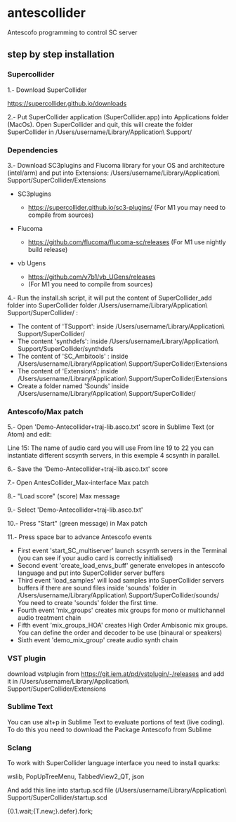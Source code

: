 # antescollider
Antescofo programming to control SC server

## step by step installation

### Supercollider

1.- Download SuperCollider

https://supercollider.github.io/downloads

2.- Put SuperCollider application (SuperCollider.app) into Applications folder (MacOs). Open SuperCollider and quit, this will create the folder SuperCollider in /Users/username/Library/Application\ Support/

### Dependencies

3.- Download SC3plugins and Flucoma library for your OS and architecture (intel/arm) and put into Extensions: /Users/username/Library/Application\ Support/SuperCollider/Extensions

- SC3plugins
    - https://supercollider.github.io/sc3-plugins/
(For M1 you may need to compile from sources)
- Flucoma
    - https://github.com/flucoma/flucoma-sc/releases (For M1 use nightly build release)

- vb Ugens
    - https://github.com/v7b1/vb_UGens/releases
    - (For M1 you need to compile from sources)

4.- Run the install.sh script, it will put the content of SuperCollider_add folder into SuperCollider folder /Users/username/Library/Application\ Support/SuperCollider/ :

* The content of 'TSupport': inside /Users/username/Library/Application\ Support/SuperCollider/ 
* The content 'synthdefs': inside /Users/username/Library/Application\ Support/SuperCollider/synthdefs
* The content of 'SC_Ambitools' : inside /Users/username/Library/Application\ Support/SuperCollider/Extensions
* The content of 'Extensions': inside /Users/username/Library/Application\ Support/SuperCollider/Extensions
* Create a folder named 'Sounds' inside /Users/username/Library/Application\ Support/SuperCollider/

### Antescofo/Max patch

5.- Open 'Demo-Antecollider+traj-lib.asco.txt' score in Sublime Text (or Atom) and edit:

Line 15: The name of audio card you will use
From line 19 to 22 you can instantiate different scsynth servers, in this exemple 4 scsynth in parallel.

6.- Save the 'Demo-Antecollider+traj-lib.asco.txt' score 

7.- Open AntesCollider_Max-interface Max patch

8.- "Load score" (score) Max message 

9.- Select 'Demo-Antecollider+traj-lib.asco.txt'

10.- Press "Start" (green message) in Max patch

11.- Press space bar to advance Antescofo events

- First event 'start_SC_multiserver' launch scsynth servers in the Terminal (you can see if your audio card is correctly initialised)
- Second event 'create_load_envs_buff' generate envelopes in antescofo language and put into SuperCollider server buffers
- Third event 'load_samples' will load samples into SuperCollider servers buffers if there are sound files inside 'sounds' folder in /Users/username/Library/Application\ Support/SuperCollider/sounds/ You need to create 'sounds' folder the first time.
- Fourth event 'mix_groups' creates mix groups for mono or multichannel audio treatment chain
- Fifth event 'mix_groups_HOA' creates High Order Ambisonic mix groups. You can define the order and decoder to be use (binaural or speakers)
- Sixth event 'demo_mix_group' create audio synth chain

### VST plugin

download vstplugin from 
https://git.iem.at/pd/vstplugin/-/releases
and add it in
/Users/username/Library/Application\ Support/SuperCollider/Extensions

### Sublime Text

You can use alt+p in Sublime Text to evaluate portions of text (live coding). To do this you need to download the Package Antescofo from Sublime

### Sclang 

To work with SuperCollider language interface you need to install quarks:

wslib, PopUpTreeMenu, TabbedView2_QT, json

And add this line into startup.scd file (/Users/username/Library/Application\ Support/SuperCollider/startup.scd

{0.1.wait;{T.new;}.defer}.fork;
 
